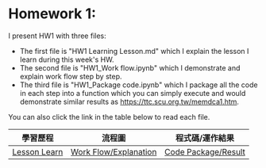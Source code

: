 # Homework 1:

I present HW1 with three files:
* The first file is "HW1 Learning Lesson.md" which I explain the lesson I learn during this week's HW.
* The second file is "HW1_Work flow.ipynb" which I demonstrate and explain work flow step by step.
* The third file is "HW1_Package code.ipynb" which I package all the code in each step into a function which you can simply execute and would demonstrate similar results as https://ttc.scu.org.tw/memdca1.htm. <br />

You can also click the link in the table below to read each file.
<br />

|學習歷程|流程圖|程式碼/運作結果|
|-------|------|-------------|
|[Lesson Learn](https://github.com/EnChiSu/Financial-Engineering/blob/master/HW1/HW1%20Learning%20Lesson.md)|[Work Flow/Explanation](https://github.com/EnChiSu/Financial-Engineering/blob/master/HW1/HW1_Work%20flow.ipynb)|[Code Package/Result](https://github.com/EnChiSu/Financial-Engineering/blob/master/HW1/HW1_Package%20code.ipynb)|
